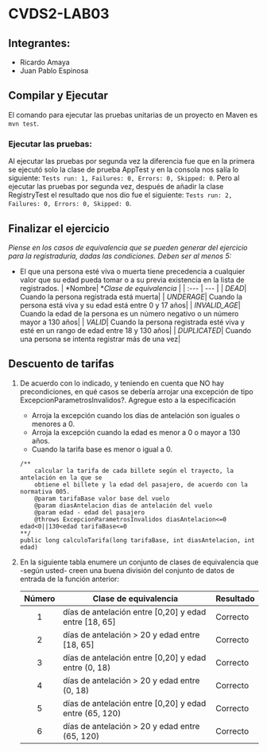# CVDS2-LAB03
## Integrantes:

+ Ricardo Amaya
+ Juan Pablo Espinosa

##  Compilar y Ejecutar
El comando para ejecutar las pruebas unitarias de un proyecto en Maven es `mvn test`.
### Ejecutar las pruebas:
Al ejecutar las pruebas por segunda vez la diferencia fue que en la primera se ejecutó solo la clase de prueba AppTest y en la consola nos salía lo siguiente: `Tests run: 1, Failures: 0, Errors: 0, Skipped: 0`.
Pero al ejecutar las pruebas por segunda vez, después de añadir la clase RegistryTest el resultado que nos dio fue el siguiente: `Tests run: 2, Failures: 0, Errors: 0, Skipped: 0`.

## Finalizar el ejercicio
*Piense en los casos de equivalencia que se pueden generar del ejercicio para la registraduría, dadas las condiciones. Deben ser al menos 5:*
-  El que una persona esté viva o muerta tiene precedencia a cualquier valor que su edad pueda tomar o a su previa existencia en la lista de registrados.
     | *Nombre| **Clase de equivalencia* |
	| :---       |     ---     |
	| *DEAD*|  Cuando la persona registrada está muerta|
	| *UNDERAGE*| Cuando la persona está viva y su edad está entre 0 y 17 años|
	| *INVALID_AGE*| Cuando la edad de la persona es un número negativo o un número mayor a 130 años|
	| *VALID*| Cuando la persona registrada esté viva y esté en un rango de edad entre 18 y 130 años|
	| *DUPLICATED*| Cuando una persona se intenta registrar más de una vez|
	
## Descuento de tarifas
1. De acuerdo con lo indicado, y teniendo en cuenta que NO hay precondiciones, en qué casos se debería arrojar una excepción de tipo ExcepcionParametrosInvalidos?. Agregue esto a la especificación
	- Arroja la excepción cuando los días de antelación son iguales o menores a 0.
	- Arroja la excepción cuando la edad es menor a 0 o mayor a 130 años.
	- Cuando la tarifa base es menor o igual a 0.
	``` 
	/** 
		calcular la tarifa de cada billete según el trayecto, la antelación en la que se 
		obtiene el billete y la edad del pasajero, de acuerdo con la normativa 005. 
		@param tarifaBase valor base del vuelo 
		@param diasAntelacion dias de antelación del vuelo 
		@param edad - edad del pasajero 
		@throws ExcepcionParametrosInvalidos diasAntelacion<=0 edad<0||130<edad tarifaBase<=0
	**/ 
	public long calculoTarifa(long tarifaBase, int diasAntelacion, int edad)
	```
2. En la siguiente tabla enumere un conjunto de clases de equivalencia que -según usted- creen una buena división del conjunto de datos de entrada de la función anterior:

	| Número | Clase de equivalencia | Resultado |
	| :---:         |     ---     |          :--- |
	| 1| días de antelación entre [0,20] y edad entre [18, 65]| Correcto|
	| 2| días de antelación > 20 y edad entre [18, 65]| Correcto|
	| 3| días de antelación entre [0,20] y edad entre (0, 18) | Correcto|
	| 4| días de antelación > 20 y edad entre (0, 18)| Correcto|
	| 5| días de antelación entre [0,20] y edad entre (65, 120) | Correcto|
	| 6| días de antelación > 20 y edad entre (65, 120) | Correcto|

	
